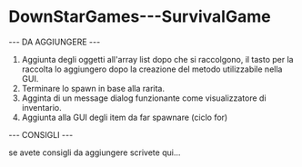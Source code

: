 # DownStarGames---SurvivalGame

--- DA AGGIUNGERE ---
1. Aggiunta degli oggetti all'array list dopo che si raccolgono, il tasto per la raccolta lo aggiungero dopo la creazione del metodo utilizzabile nella GUI.
2. Terminare lo spawn in base alla rarita.
3. Agginta di un message dialog funzionante come visualizzatore di inventario.
4. Aggiunta alla GUI degli item da far spawnare (ciclo for)

--- CONSIGLI ---

se avete consigli da aggiungere scrivete qui...
